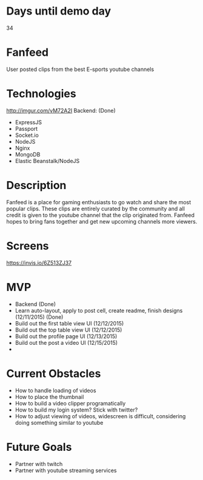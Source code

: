 # Days until demo day
34

# Fanfeed
User posted clips from the best E-sports youtube channels

# Technologies
http://imgur.com/vM72A2I
Backend: (Done)
- ExpressJS
- Passport
- Socket.io
- NodeJS
- Nginx
- MongoDB
- Elastic Beanstalk/NodeJS

# Description
Fanfeed is a place for gaming enthusiasts to go watch and share the most popular clips. These clips are entirely curated by the community and all credit is given to the youtube channel that the clip originated from. Fanfeed hopes to bring fans together and get new upcoming channels more viewers.


# Screens
https://invis.io/6Z513ZJ37


# MVP
- Backend (Done)
- Learn auto-layout, apply to post cell, create readme, finish designs (12/11/2015) (Done)
- Build out the first table view UI (12/12/2015) 
- Build out the top table view UI (12/12/2015)
- Build out the profile page UI (12/13/2015)
- Build out the post a video UI (12/15/2015)
- 

# Current Obstacles
- How to handle loading of videos
- How to place the thumbnail
- How to build a video clipper programatically
- How to build my login system? Stick with twitter?
- How to adjust viewing of videos, widescreen is difficult, considering doing something similar to youtube


# Future Goals
- Partner with twitch
- Partner with youtube streaming services
